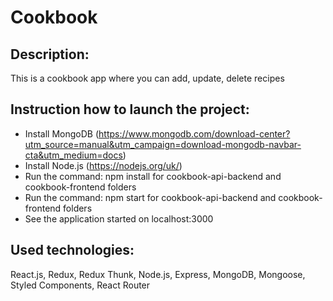 # Cookbook 
## Description: 
This is a cookbook app where you can add, update, delete recipes

## Instruction how to launch the project:
 - Install MongoDB (https://www.mongodb.com/download-center?utm_source=manual&utm_campaign=download-mongodb-navbar-cta&utm_medium=docs)
 - Install Node.js (https://nodejs.org/uk/)
 - Run the command: npm install for cookbook-api-backend and cookbook-frontend folders
 - Run the command: npm start for cookbook-api-backend and cookbook-frontend folders
 - See the application started on localhost:3000

## Used technologies: 
React.js, Redux, Redux Thunk, Node.js, Express, MongoDB, Mongoose, Styled Components, React Router